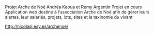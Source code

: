Projet Arche de Noé
Andréa Keoua et Remy Argentin
Projet en cours
Application web destiné à l'association Arche de Noé afin de gérer leurs alertes, leur salariés, projets, lots, sites et la taxinomie du vivant

http://nicolasj.esy.es/archenoe/